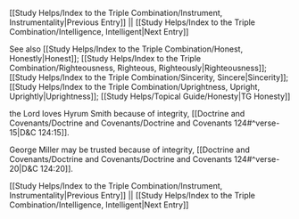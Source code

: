 [[Study Helps/Index to the Triple Combination/Instrument, Instrumentality|Previous Entry]]  ||  [[Study Helps/Index to the Triple Combination/Intelligence, Intelligent|Next Entry]]

 See also [[Study Helps/Index to the Triple Combination/Honest, Honestly|Honest]]; [[Study Helps/Index to the Triple Combination/Righteousness, Righteous, Righteously|Righteousness]]; [[Study Helps/Index to the Triple Combination/Sincerity, Sincere|Sincerity]]; [[Study Helps/Index to the Triple Combination/Uprightness, Upright, Uprightly|Uprightness]]; [[Study Helps/Topical Guide/Honesty|TG Honesty]]

 the Lord loves Hyrum Smith because of integrity, [[Doctrine and Covenants/Doctrine and Covenants/Doctrine and Covenants 124#^verse-15|D&C 124:15]].

 George Miller may be trusted because of integrity, [[Doctrine and Covenants/Doctrine and Covenants/Doctrine and Covenants 124#^verse-20|D&C 124:20]].

[[Study Helps/Index to the Triple Combination/Instrument, Instrumentality|Previous Entry]]  ||  [[Study Helps/Index to the Triple Combination/Intelligence, Intelligent|Next Entry]]